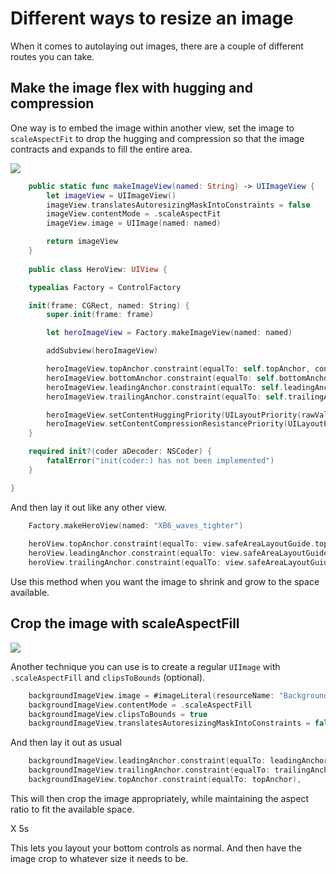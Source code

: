 # Different ways to resize an image


When it comes to autolaying out images, there are a couple of different routes you can take.

## Make the image flex with hugging and compression

One way is to embed the image within another view, set the image to `scaleAspectFit` to drop the hugging and compression so that the image contracts and expands to fill the entire area. 

<img src="https://github.com/jrasmusson/ios-starter-kit/blob/master/autolayout/images/embedded-view.png" />

```swift        
    public static func makeImageView(named: String) -> UIImageView {
        let imageView = UIImageView()
        imageView.translatesAutoresizingMaskIntoConstraints = false
        imageView.contentMode = .scaleAspectFit
        imageView.image = UIImage(named: named)

        return imageView
    }
    
    public class HeroView: UIView {

    typealias Factory = ControlFactory

    init(frame: CGRect, named: String) {
        super.init(frame: frame)

        let heroImageView = Factory.makeImageView(named: named)

        addSubview(heroImageView)

        heroImageView.topAnchor.constraint(equalTo: self.topAnchor, constant: 0).isActive = true
        heroImageView.bottomAnchor.constraint(equalTo: self.bottomAnchor, constant: 0).isActive = true
        heroImageView.leadingAnchor.constraint(equalTo: self.leadingAnchor, constant: 0).isActive = true
        heroImageView.trailingAnchor.constraint(equalTo: self.trailingAnchor, constant: 0).isActive = true

        heroImageView.setContentHuggingPriority(UILayoutPriority(rawValue: 249), for: .vertical)
        heroImageView.setContentCompressionResistancePriority(UILayoutPriority(rawValue: 749), for: .vertical)
    }

    required init?(coder aDecoder: NSCoder) {
        fatalError("init(coder:) has not been implemented")
    }

}
```

And then lay it out like any other view.


```swift
	Factory.makeHeroView(named: "XB6_waves_tighter")
	
    heroView.topAnchor.constraint(equalTo: view.safeAreaLayoutGuide.topAnchor, constant: 0).isActive = true
    heroView.leadingAnchor.constraint(equalTo: view.safeAreaLayoutGuide.leadingAnchor, constant: 0).isActive = true
    heroView.trailingAnchor.constraint(equalTo: view.safeAreaLayoutGuide.trailingAnchor, constant: 0).isActive = true
```

Use this method when you want the image to shrink and grow to the space available.

## Crop the image with scaleAspectFill

<img src="https://github.com/jrasmusson/ios-starter-kit/blob/master/autolayout/images/embedded-view.png" />

Another technique you can use is to create a regular `UIImage` with `.scaleAspectFill` and `clipsToBounds` (optional).

```swift
    backgroundImageView.image = #imageLiteral(resourceName: "BackgroundImage")
    backgroundImageView.contentMode = .scaleAspectFill
    backgroundImageView.clipsToBounds = true
    backgroundImageView.translatesAutoresizingMaskIntoConstraints = false
```

And then lay it out as usual

```swift
    backgroundImageView.leadingAnchor.constraint(equalTo: leadingAnchor),
    backgroundImageView.trailingAnchor.constraint(equalTo: trailingAnchor),
    backgroundImageView.topAnchor.constraint(equalTo: topAnchor),
```

This will then crop the image appropriately, while maintaining the aspect ratio to fit the available space.

X 5s

This lets you layout your bottom controls as normal. And then have the image crop to whatever size it needs to be.

